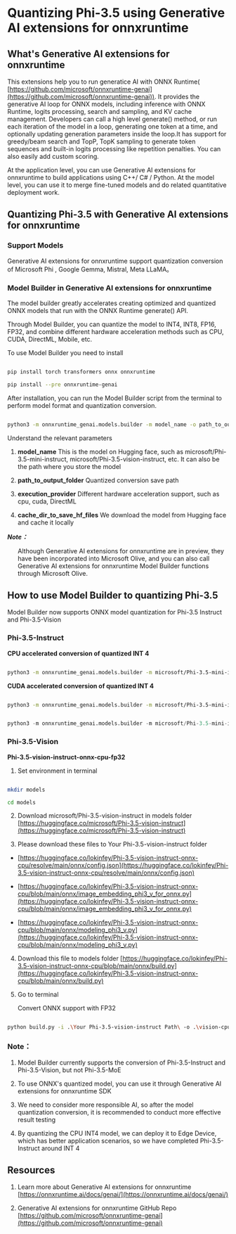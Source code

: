 # **Quantizing Phi-3.5 using Generative AI extensions for onnxruntime**

## **What's Generative AI extensions for onnxruntime**

This extensions help you to run generatice AI with ONNX Runtime( [https://github.com/microsoft/onnxruntime-genai](https://github.com/microsoft/onnxruntime-genai)). It provides the generative AI loop for ONNX models, including inference with ONNX Runtime, logits processing, search and sampling, and KV cache management. Developers can call a high level generate() method, or run each iteration of the model in a loop, generating one token at a time, and optionally updating generation parameters inside the loop.It has support for greedy/beam search and TopP, TopK sampling to generate token sequences and built-in logits processing like repetition penalties. You can also easily add custom scoring.

At the application level, you can use Generative AI extensions for onnxruntime to build applications using C++/ C# / Python. At the model level, you can use it to merge fine-tuned models and do related quantitative deployment work.


## **Quantizing Phi-3.5 with Generative AI extensions for onnxruntime**

### **Support Models**

Generative AI extensions for onnxruntime support quantization conversion of Microsoft Phi , Google Gemma, Mistral, Meta LLaMA。


### **Model Builder in Generative AI extensions for onnxruntime**

The model builder greatly accelerates creating optimized and quantized ONNX models that run with the ONNX Runtime generate() API.

Through Model Builder, you can quantize the model to INT4, INT8, FP16, FP32, and combine different hardware acceleration methods such as CPU, CUDA, DirectML, Mobile, etc.

To use Model Builder you need to install

```bash

pip install torch transformers onnx onnxruntime

pip install --pre onnxruntime-genai

```

After installation, you can run the Model Builder script from the terminal to perform model format and quantization conversion.


```bash

python3 -m onnxruntime_genai.models.builder -m model_name -o path_to_output_folder -p precision -e execution_provider -c cache_dir_to_save_hf_files

```

Understand the relevant parameters

1. **model_name** This is the  model on Hugging face, such as microsoft/Phi-3.5-mini-instruct, microsoft/Phi-3.5-vision-instruct, etc. It can also be the path where you store the model

2. **path_to_output_folder** Quantized conversion save path

3. **execution_provider** Different hardware acceleration support, such as cpu, cuda, DirectML

4. **cache_dir_to_save_hf_files** We download the model from Hugging face and cache it locally




***Note：*** <ul>Although Generative AI extensions for onnxruntime are in preview, they have been incorporated into Microsoft Olive, and you can also call Generative AI extensions for onnxruntime Model Builder functions through Microsoft Olive.</ul>

## **How to use Model Builder to quantizing Phi-3.5**

Model Builder now supports ONNX model quantization for Phi-3.5 Instruct and Phi-3.5-Vision

### **Phi-3.5-Instruct**


**CPU accelerated conversion of quantized INT 4**


```bash

python3 -m onnxruntime_genai.models.builder -m microsoft/Phi-3.5-mini-instruct  -o ./onnx-cpu -p int4 -e cpu -c ./Phi-3.5-mini-instruct

```

**CUDA accelerated conversion of quantized INT 4**

```bash

python3 -m onnxruntime_genai.models.builder -m microsoft/Phi-3.5-mini-instruct  -o ./onnx-cpu -p int4 -e cuda -c ./Phi-3.5-mini-instruct

```



```python

python3 -m onnxruntime_genai.models.builder -m microsoft/Phi-3.5-mini-instruct  -o ./onnx-cpu -p int4 -e cuda -c ./Phi-3.5-mini-instruct

```


### **Phi-3.5-Vision**

**Phi-3.5-vision-instruct-onnx-cpu-fp32**

1. Set environment in terminal

```bash

mkdir models

cd models 

```

2. Download microsoft/Phi-3.5-vision-instruct in models folder
[https://huggingface.co/microsoft/Phi-3.5-vision-instruct](https://huggingface.co/microsoft/Phi-3.5-vision-instruct)

3. Please download these files to Your Phi-3.5-vision-instruct folder

- [https://huggingface.co/lokinfey/Phi-3.5-vision-instruct-onnx-cpu/resolve/main/onnx/config.json](https://huggingface.co/lokinfey/Phi-3.5-vision-instruct-onnx-cpu/resolve/main/onnx/config.json)

- [https://huggingface.co/lokinfey/Phi-3.5-vision-instruct-onnx-cpu/blob/main/onnx/image_embedding_phi3_v_for_onnx.py](https://huggingface.co/lokinfey/Phi-3.5-vision-instruct-onnx-cpu/blob/main/onnx/image_embedding_phi3_v_for_onnx.py)

- [https://huggingface.co/lokinfey/Phi-3.5-vision-instruct-onnx-cpu/blob/main/onnx/modeling_phi3_v.py](https://huggingface.co/lokinfey/Phi-3.5-vision-instruct-onnx-cpu/blob/main/onnx/modeling_phi3_v.py)


4. Download this file to models folder
[https://huggingface.co/lokinfey/Phi-3.5-vision-instruct-onnx-cpu/blob/main/onnx/build.py](https://huggingface.co/lokinfey/Phi-3.5-vision-instruct-onnx-cpu/blob/main/onnx/build.py)

5. Go to terminal

    Convert ONNX support with FP32


```bash

python build.py -i .\Your Phi-3.5-vision-instruct Path\ -o .\vision-cpu-fp32 -p f32 -e cpu

```


### **Note：**

1. Model Builder currently supports the conversion of Phi-3.5-Instruct and Phi-3.5-Vision, but not Phi-3.5-MoE

2. To use ONNX's quantized model, you can use it through Generative AI extensions for onnxruntime SDK

3. We need to consider more responsible AI, so after the model quantization conversion, it is recommended to conduct more effective result testing

4. By quantizing the CPU INT4 model, we can deploy it to Edge Device, which has better application scenarios, so we have completed Phi-3.5-Instruct around INT 4


## **Resources**

1. Learn more about Generative AI extensions for onnxruntime [https://onnxruntime.ai/docs/genai/](https://onnxruntime.ai/docs/genai/)

2. Generative AI extensions for onnxruntime GitHub Repo [https://github.com/microsoft/onnxruntime-genai](https://github.com/microsoft/onnxruntime-genai)

